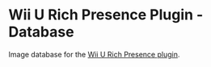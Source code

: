 # Wii U Rich Presence Plugin - Database
Image database for the [Wii U Rich Presence plugin](https://github.com/FlamingNineteen/RichPresenceWUPS).
<!-- ## Contribute
To add games that are not yet listed, you can use [WiiUDownloader](https://github.com/Xpl0itU/WiiUDownloader) to get the data, and create a pull request to add the game.

In WiiUDownloader, you can download decrypted game contents. Select the game(s) you want to add, then toggle "Decrypt contents" before downloading. **Be aware of the game's region.**

Once the contents are decrypted, open the `meta` folder. `iconTex.tga` is the game's icon. Use a file converter to convert this file to a jpg file, and use an image upscaler to upscale the image to 512x512 if necessary.

Additionally, there should be a `meta.xml` file. In that file, find the `longname` tags. These are the names the plugin uses to match images.

Fork this repository, and add your image to the `icon` folder. Keep the file name short, like an acronym of the game's title. Then in `titles.json`, add keys to the image for every `shortname` tag in `meta.xml`. Do not include duplicates. Here is an example for LEGO® Marvel Superheroes: `"LEGO® Marvel":"legoms.jpg"`

Finally, create a pull request, and delete the decrypted contents of your game(s).

The Python script in this repository `add.py` can be used to automate adding the images and keys to the repository. Run the script and fill out the information in a terminal. -->